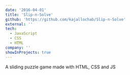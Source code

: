 ```yaml
---
date: '2016-04-01'
title: 'Slip-n-Solve'
github: 'https://github.com/kajallochab/Slip-n-Solve'
external: ''
tech:
  - JavaScript
  - CSS
  - HTML
company: ''
showInProjects: true
---
```


A sliding puzzle game made with HTML, CSS and JS